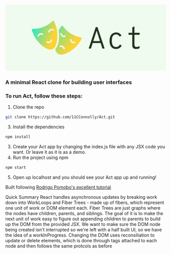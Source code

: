 ![Cover logo](./cover.png?raw=true "Title")

### **A minimal React clone for building user interfaces**


### To run Act, follow these steps:

1. Clone the repo

```sh
git clone https://github.com/11CConnolly/Act.git
```

3. Install the dependencies

```sh
npm install
```

3. Create your Act app by changing the index.js file with any JSX code you want. Or leave it as it is as a demo. 
4. Run the project using npm

```sh
npm start
```

5. Open up localhost and you should see your Act app up and running!

Built following [Rodrigo Pomobo's excellent tutorial](https://pomb.us/build-your-own-react/)

Quick Summary
React handles asynchronous updates by breaking work down into WorkLoops and Fiber Trees - made up of fibers, which represent one unit of work or DOM element each. Fiber Trees are just graphs where the nodes have children, parents, and siblings. The goal of it is to make the next unit of work easy to figure out appending children to parents to build up the DOM from the provided JSX. We want to make sure the DOM node being created isn't interrupted so we're left with a half built UI, so we have the idea of a workInProgress. Changing the DOM uses reconsiliation to update or delete elements, which is done through tags attached to each node and then follows the same protcols as before
